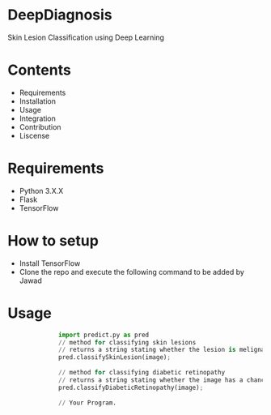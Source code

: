 # DeepDiagnosis
Skin Lesion Classification using Deep Learning

# Contents
* Requirements
* Installation
* Usage
* Integration
* Contribution
* Liscense

# Requirements
* Python 3.X.X
* Flask
* TensorFlow

# How to setup
* Install TensorFlow
* Clone the repo and execute the following command
to be added by Jawad

# Usage
``` python
              import predict.py as pred
              // method for classifying skin lesions
              // returns a string stating whether the lesion is melignant(Cancerous) or benign(non-cancerous) with a percent confidence
              pred.classifySkinLesion(image);
              
              // method for classifying diabetic retinopathy
              // returns a string stating whether the image has a chance of diabetic ratinopathy (Normal, Moderate, Severe) with a percent confidence.
              pred.classifyDiabeticRetinopathy(image);
              
              // Your Program.
```
